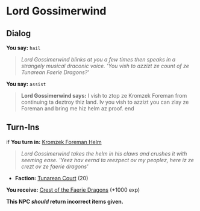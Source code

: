 # Lord Gossimerwind
## Dialog

**You say:** `hail`



>*Lord Gossimerwind blinks at you a few times then speaks in a strangely musical draconic voice. 'You vish to azzizt ze count of ze Tunarean Faerie Dragons?'*

**You say:** `assist`



>**Lord Gossimerwind says:** I vish to ztop ze Kromzek Foreman from continuing ta deztroy thiz land. Iv you vish to azzizt you can zlay ze Foreman and bring me hiz helm az proof.
end

## Turn-Ins





if **You turn in:** [Kromzek Foreman Helm](/item/24873)


>*Lord Gossimerwind takes the helm in his claws and crushes it with seeming ease. 'Yeez hav eernd ta reezpect ov my peoplez, here iz ze crezt ov ze faerie dragons'*


* __Faction:__ [Tunarean Court](/faction/449) (20)


 **You receive:**  [Crest of the Faerie Dragons](/item/24868) (+1000 exp)

**This NPC *should* return incorrect items given.**
